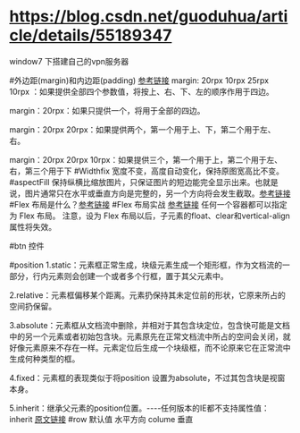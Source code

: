 # https://blog.csdn.net/guoduhua/article/details/55189347
window7 下搭建自己的vpn服务器

#外边距(margin)和内边距(padding)
[参考链接](https://www.hishop.com.cn/xiaocx/show_36825.html)
margin: 20rpx 10rpx 25rpx 10rpx ：如果提供全部四个参数值，将按上、右、下、左的顺序作用于四边。

margin：20rpx：如果只提供一个，将用于全部的四边。

margin：20rpx 20rpx：如果提供两个，第一个用于上、下，第二个用于左、右。

margin：20rpx 20rpx 10rpx：如果提供三个，第一个用于上，第二个用于左、右，第三个用于下
#Widthfix 宽度不变，高度自动变化，保持原图宽高比不变。
#aspectFill 保持纵横比缩放图片，只保证图片的短边能完全显示出来。也就是说，图片通常只在水平或垂直方向是完整的，另一个方向将会发生截取。[参考链接](http://www.cnblogs.com/FineDay/p/9192311.html)
#Flex 布局是什么？[参考链接](http://www.ruanyifeng.com/blog/2015/07/flex-grammar.html)
#Flex 布局实战 [参考链接](http://www.ruanyifeng.com/blog/2015/07/flex-examples.html)
任何一个容器都可以指定为 Flex 布局。
注意，设为 Flex 布局以后，子元素的float、clear和vertical-align属性将失效。

#btn  控件

#position
1.static：元素框正常生成，块级元素生成一个矩形框，作为文档流的一部分，行内元素则会创建一个或者多个行框，置于其父元素中。

2.relative：元素框偏移某个距离。元素扔保持其未定位前的形状，它原来所占的空间扔保留。

3.absolute：元素框从文档流中删除，并相对于其包含块定位，包含快可能是文档中的另一个元素或者初始包含块。元素原先在正常文档流中所占的空间会关闭，就好像元素原来不存在一样。元素定位后生成一个块级框，而不论原来它在正常流中生成何种类型的框。

4.fixed：元素框的表现类似于将position 设置为absolute，不过其包含块是视窗本身。

5.inherit：继承父元素的position位置。----任何版本的IE都不支持属性值：inherit
[原文链接](https://blog.csdn.net/qq_32067045/article/details/53924536 )
#row 默认值 水平方向 colume 垂直